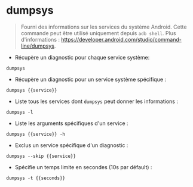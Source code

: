# dumpsys

> Fourni des informations sur les services du système Android.
> Cette commande peut être utilisé uniquement depuis `adb shell`.
> Plus d'informations : <https://developer.android.com/studio/command-line/dumpsys>.

- Récupère un diagnostic pour chaque service système:

`dumpsys`

- Récupère un diagnostic pour un service système spécifique :

`dumpsys {{service}}`

- Liste tous les services dont `dumpsys` peut donner les informations :

`dumpsys -l`

- Liste les arguments spécifiques d'un service :

`dumpsys {{service}} -h`

- Exclus un service spécifique d'un diagnostic :

`dumpsys --skip {{service}}`

- Spécifie un temps limite en secondes (10s par défault) :

`dumpsys -t {{seconds}}`
